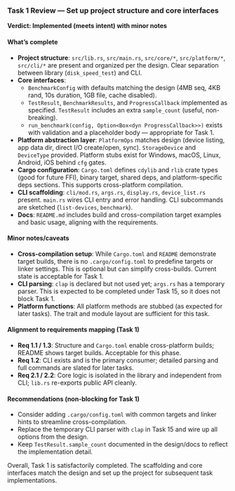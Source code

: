 ### Task 1 Review — Set up project structure and core interfaces

**Verdict: Implemented (meets intent) with minor notes**

#### What’s complete
- **Project structure**: `src/lib.rs`, `src/main.rs`, `src/core/*`, `src/platform/*`, `src/cli/*` are present and organized per the design. Clear separation between library (`disk_speed_test`) and CLI.
- **Core interfaces**:
  - `BenchmarkConfig` with defaults matching the design (4MB seq, 4KB rand, 10s duration, 1GB file, cache disabled).
  - `TestResult`, `BenchmarkResults`, and `ProgressCallback` implemented as specified. `TestResult` includes an extra `sample_count` (useful, non-breaking).
  - `run_benchmark(config, Option<Box<dyn ProgressCallback>>)` exists with validation and a placeholder body — appropriate for Task 1.
- **Platform abstraction layer**: `PlatformOps` matches design (device listing, app data dir, direct I/O create/open, sync). `StorageDevice` and `DeviceType` provided. Platform stubs exist for Windows, macOS, Linux, Android, iOS behind `cfg` gates.
- **Cargo configuration**: `Cargo.toml` defines `cdylib` and `rlib` crate types (good for future FFI), binary target, shared deps, and platform-specific deps sections. This supports cross-platform compilation.
- **CLI scaffolding**: `cli/mod.rs`, `args.rs`, `display.rs`, `device_list.rs` present. `main.rs` wires CLI entry and error handling. CLI subcommands are sketched (`list-devices`, `benchmark`).
- **Docs**: `README.md` includes build and cross-compilation target examples and basic usage, aligning with the requirements.

#### Minor notes/caveats
- **Cross-compilation setup**: While `Cargo.toml` and `README` demonstrate target builds, there is no `.cargo/config.toml` to predefine targets or linker settings. This is optional but can simplify cross-builds. Current state is acceptable for Task 1.
- **CLI parsing**: `clap` is declared but not used yet; `args.rs` has a temporary parser. This is expected to be completed under Task 15, so it does not block Task 1.
- **Platform functions**: All platform methods are stubbed (as expected for later tasks). The trait and module layout are sufficient for this task.

#### Alignment to requirements mapping (Task 1)
- **Req 1.1 / 1.3**: Structure and `Cargo.toml` enable cross-platform builds; README shows target builds. Acceptable for this phase.
- **Req 1.2**: CLI exists and is the primary consumer; detailed parsing and full commands are slated for later tasks.
- **Req 2.1 / 2.2**: Core logic is isolated in the library and independent from CLI; `lib.rs` re-exports public API cleanly.

#### Recommendations (non-blocking for Task 1)
- Consider adding `.cargo/config.toml` with common targets and linker hints to streamline cross-compilation.
- Replace the temporary CLI parser with `clap` in Task 15 and wire up all options from the design.
- Keep `TestResult.sample_count` documented in the design/docs to reflect the implementation detail.

Overall, Task 1 is satisfactorily completed. The scaffolding and core interfaces match the design and set up the project for subsequent task implementations.


